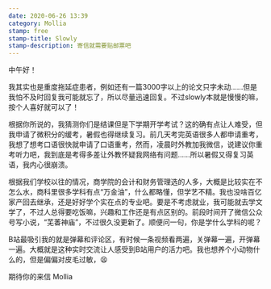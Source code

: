 ```yaml
---
date: 2020-06-26 13:39
category: Mollia
stamp: free
stamp-title: Slowly
stamp-description: 寄信就需要贴邮票吧
---
```


<p>
中午好！

我其实也是重度拖延症患者，例如还有一篇3000字以上的论文只字未动……但是我怕不及时回复我可能就忘了，所以尽量迅速回复。不过slowly本就是慢慢的嘛，按个人喜好就可以了！

根据你所说的，我猜测你们是结课但是下学期开学考试？这的确有点让人难受，但我申请了微积分的缓考，暑假也得继续复习。前几天考完英语很多人都申请重考，我想了想考口语很快就申请了口语重考，然而，凌晨时外教加我微信，说建议你重考听力吧，我到底是考得多差让外教怀疑我网络有问题……所以暑假又得复习英语，我内心很崩溃。

根据我们学校以往的情况，商学院的会计和财务管理选的人多，大概是比较实在不怎么水，商科里很多学科有点“万金油”，什么都略懂，但学艺不精。我也没啥百亿家产回去继承，还是好好学个实在点的专业吧。要是不考虑就业，我可能就去学文学了，不过人总得要吃饭嘛，兴趣和工作还是有点区别的。前段时间开了微信公众号写小说，“芜萫神庙”，不过很久没更新了。顺便问一句，你是学什么学科的呢？

B站最吸引我的就是弹幕和评论区，有时候一条视频看两遍，关弹幕一遍，开弹幕一遍。大概就是这种实时交流让人感受到B站用户的活力吧。我也想养个小动物什么的，但是偏偏对皮毛过敏，😫

期待你的来信
Mollia
</p>